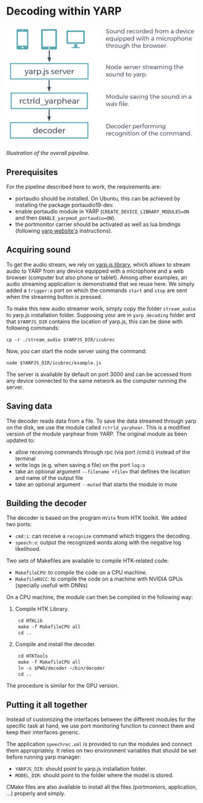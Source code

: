 # Decoding within YARP

<kbd>![Pipeline](pipeline_small.png "Illustration of the overall pipeline.")</kbd>

*Illustration of the overall pipeline.*

## Prerequisites

For the pipeline described here to work, the requirements are:
* portaudio should be installed. On Ubuntu, this can be achieved by
  installing the package portaudio19-dev.
* enable portaudio module in YARP (`CREATE_DEVICE_LIBRARY_MODULES=ON` and
  then `ENABLE_yarpmod_portaudio=ON`).
* the portmonitor carrier should be activated as well as lua bindings
  (following [yarp website's](http://www.yarp.it/portmonitor.html#need)
  instructions).

## Acquiring sound

To get the audio stream, we rely on [yarp.js
library](https://github.com/robotology/yarp.js), which allows to stream
audio to YARP from any  device equipped with a microphone and a web browser
(computer but also phone or tablet). Among other examples, an audio
streaming application is demonstrated that we reuse here. We simply added a
`trigger:o` port on which the commands `start` and `stop` are sent when the
streaming button is pressed.

To make this new audio streamer work, simply copy the folder `stream_audio` to
yarp.js installation folder. Supposing your are in  `yarp_decoding` folder and
that `$YARPJS_DIR` contains the location of yarp.js, this can be done with
following commands:

    cp -r ./stream_audio $YARPJS_DIR/icubrec

Now, you can start the node server using the command:

    node $YARPJS_DIR/icubrec/example.js

The server is available by default on port 3000 and can be accessed from
any device connected to the same network as the computer running the
server.

## Saving data

The decoder reads data from a file. To save the data streamed through yarp
on the disk, we use the module called `rctrld_yarphear`. This is a modified
version of the module yarphear from YARP. The original module as been
updated to:
* allow receiving commands through rpc (via port /cmd:i) instead of the
  terminal
* write logs (e.g. when saving a file) on the port `log:o`
* take an optional argument `--filename <file>` that defines the location and 
  name of the output file
* take an optional argument `--muted` that starts the module in mute

## Building the decoder

The decoder is based on the program `HVite` from HTK toolkit. We added two
ports:
* `cmd:i`: can receive a `recognize` command which triggers the decoding.
* `speech:o`: output the recognized words along with the negative log
  likelihood.

Two sets of Makefiles are available to compile HTK-related code:
* `MakefileCPU`: to compile the code on a CPU machine.
* `MakefileNVCC`: to compile the code on a machine with NVIDIA GPUs
  (specially usefull with DNNs)

On a CPU machine, the module can then be compiled in the following way:
1. Compile HTK Library.

        cd HTKLib
        make -f MakefileCPU all
        cd ..

2. Compile and install the decoder.

        cd HTKTools
        make -f MakefileCPU all
        ln -s $PWD/decoder ~/bin/decoder
        cd ..

The procedure is similar for the GPU version.

## Putting it all together

Instead of customizing the interfaces between the different modules for the
specific task at hand, we use port monitoring function to connect them and
keep their interfaces generic.

The application `speechrec.xml` is provided to run the modules and connect them
appropriately. It relies on two environment variables that should be set before
running yarp manager:
* `YARPJS_DIR`: should point to yarp.js installation folder.
* `MODEL_DIR`: should point to the folder where the model is stored.

CMake files are also available to install all the files (portmoniors,
application, ...) properly and simply.

